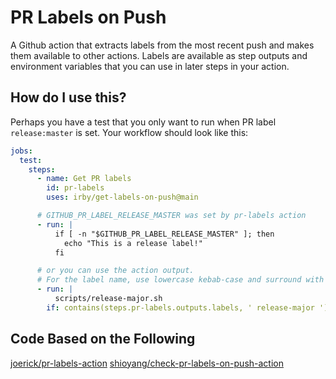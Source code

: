 # PR Labels on Push

A Github action that extracts labels from the most recent push and makes them available to other actions. Labels are available as step outputs and environment variables that you can use in later steps in your action.

## How do I use this?

Perhaps you have a test that you only want to run when PR label `release:master` is set. Your workflow should look like this:

```yaml
jobs:
  test:
    steps:
      - name: Get PR labels
        id: pr-labels
        uses: irby/get-labels-on-push@main

      # GITHUB_PR_LABEL_RELEASE_MASTER was set by pr-labels action
      - run: |
          if [ -n "$GITHUB_PR_LABEL_RELEASE_MASTER" ]; then
            echo "This is a release label!"
          fi

      # or you can use the action output.
      # For the label name, use lowercase kebab-case and surround with spaces
      - run: |
          scripts/release-major.sh
        if: contains(steps.pr-labels.outputs.labels, ' release-major ')
```

## Code Based on the Following

[joerick/pr-labels-action](https://github.com/joerick/pr-labels-action)
[shioyang/check-pr-labels-on-push-action](https://github.com/shioyang/check-pr-labels-on-push-action)
